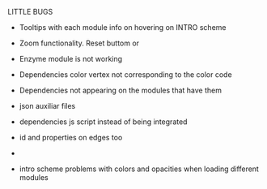 

LITTLE BUGS

- Tooltips with each module info on hovering on INTRO scheme

- Zoom functionality. Reset buttom or
- Enzyme module is not working
- Dependencies color vertex not corresponding to the color code
- Dependencies not appearing on the modules that have them

- json auxiliar files
- dependencies js script instead of being integrated

- id and properties on edges too
- 
- intro scheme problems with colors and opacities when loading different modules
